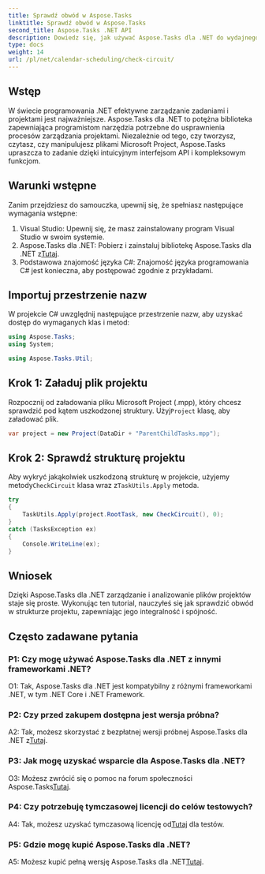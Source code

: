 ```yaml
---
title: Sprawdź obwód w Aspose.Tasks
linktitle: Sprawdź obwód w Aspose.Tasks
second_title: Aspose.Tasks .NET API
description: Dowiedz się, jak używać Aspose.Tasks dla .NET do wydajnego zarządzania i analizowania plików projektów w języku C#.
type: docs
weight: 14
url: /pl/net/calendar-scheduling/check-circuit/
---
```

## Wstęp

W świecie programowania .NET efektywne zarządzanie zadaniami i projektami jest najważniejsze. Aspose.Tasks dla .NET to potężna biblioteka zapewniająca programistom narzędzia potrzebne do usprawnienia procesów zarządzania projektami. Niezależnie od tego, czy tworzysz, czytasz, czy manipulujesz plikami Microsoft Project, Aspose.Tasks upraszcza to zadanie dzięki intuicyjnym interfejsom API i kompleksowym funkcjom.

## Warunki wstępne

Zanim przejdziesz do samouczka, upewnij się, że spełniasz następujące wymagania wstępne:

1. Visual Studio: Upewnij się, że masz zainstalowany program Visual Studio w swoim systemie.
2.  Aspose.Tasks dla .NET: Pobierz i zainstaluj bibliotekę Aspose.Tasks dla .NET z[Tutaj](https://releases.aspose.com/tasks/net/).
3. Podstawowa znajomość języka C#: Znajomość języka programowania C# jest konieczna, aby postępować zgodnie z przykładami.

## Importuj przestrzenie nazw

W projekcie C# uwzględnij następujące przestrzenie nazw, aby uzyskać dostęp do wymaganych klas i metod:

```csharp
using Aspose.Tasks;
using System;

using Aspose.Tasks.Util;

```

## Krok 1: Załaduj plik projektu

Rozpocznij od załadowania pliku Microsoft Project (.mpp), który chcesz sprawdzić pod kątem uszkodzonej struktury. Użyj`Project` klasę, aby załadować plik.

```csharp
var project = new Project(DataDir + "ParentChildTasks.mpp");
```

## Krok 2: Sprawdź strukturę projektu

 Aby wykryć jakąkolwiek uszkodzoną strukturę w projekcie, użyjemy metody`CheckCircuit` klasa wraz z`TaskUtils.Apply` metoda.

```csharp
try
{
    TaskUtils.Apply(project.RootTask, new CheckCircuit(), 0);
}
catch (TasksException ex)
{
    Console.WriteLine(ex);
}
```

## Wniosek

Dzięki Aspose.Tasks dla .NET zarządzanie i analizowanie plików projektów staje się proste. Wykonując ten tutorial, nauczyłeś się jak sprawdzić obwód w strukturze projektu, zapewniając jego integralność i spójność.

## Często zadawane pytania

### P1: Czy mogę używać Aspose.Tasks dla .NET z innymi frameworkami .NET?

O1: Tak, Aspose.Tasks dla .NET jest kompatybilny z różnymi frameworkami .NET, w tym .NET Core i .NET Framework.

### P2: Czy przed zakupem dostępna jest wersja próbna?

 A2: Tak, możesz skorzystać z bezpłatnej wersji próbnej Aspose.Tasks dla .NET z[Tutaj](https://releases.aspose.com/).

### P3: Jak mogę uzyskać wsparcie dla Aspose.Tasks dla .NET?

 O3: Możesz zwrócić się o pomoc na forum społeczności Aspose.Tasks[Tutaj](https://forum.aspose.com/c/tasks/15).

### P4: Czy potrzebuję tymczasowej licencji do celów testowych?

 A4: Tak, możesz uzyskać tymczasową licencję od[Tutaj](https://purchase.aspose.com/temporary-license/) dla testów.

### P5: Gdzie mogę kupić Aspose.Tasks dla .NET?

 A5: Możesz kupić pełną wersję Aspose.Tasks dla .NET[Tutaj](https://purchase.aspose.com/buy).